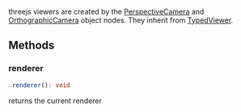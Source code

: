 

threejs viewers are created by the [PerspectiveCamera](/docs/nodes/obj/perspectivecamera) and [OrthographicCamera](/docs/nodes/obj/orthographiccamera) object nodes. They inherit from [TypedViewer](/docs/api/TypedViewer).






## Methods



### renderer
``` typescript
.renderer(): void
```
returns the current renderer






